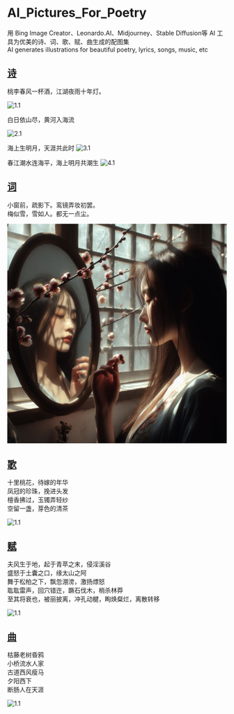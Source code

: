 # AI_Pictures_For_Poetry
用 Bing Image Creator、Leonardo.AI、Midjourney、Stable Diffusion等 AI 工具为优美的诗、词、歌、赋、曲生成的配图集<br>
AI generates illustrations for beautiful poetry, lyrics, songs, music, etc

## [诗](https://github.com/FreakLee/AI_Pictures_For_Poetry/tree/main/%E8%AF%97)

桃李春风一杯酒，江湖夜雨十年灯。

![1.1](https://github.com/FreakLee/AI_Pictures_For_Poetry/blob/main/%E8%AF%97/1.1.jpeg)

白日依山尽，黄河入海流

![2.1](https://github.com/FreakLee/AI_Pictures_For_Poetry/blob/main/%E8%AF%97/2.1.jpeg)

海上生明月，天涯共此时
![3.1](https://github.com/FreakLee/AI_Pictures_For_Poetry/blob/main/%E8%AF%97/3.1.jpeg)

春江潮水连海平，海上明月共潮生
![4.1](https://github.com/FreakLee/AI_Pictures_For_Poetry/blob/main/%E8%AF%97/4.1.jpeg)

## [词](https://github.com/FreakLee/AI_Pictures_For_Poetry/tree/main/%E8%AF%8D)

小窗前，疏影下。鸾镜弄妆初罢。<br>
梅似雪，雪如人。都无一点尘。

![1.1](https://github.com/FreakLee/AI_Pictures_For_Poetry/blob/main/%E8%AF%8D/1.1.jpeg)

## [歌](https://github.com/FreakLee/AI_Pictures_For_Poetry/tree/main/%E6%AD%8C)

十里桃花，待嫁的年华<br>
凤冠的珍珠，挽进头发<br>
檀香拂过，玉镯弄轻纱<br>
空留一盏，芽色的清茶<br>

![1.1](https://github.com/FreakLee/AI_Pictures_For_Poetry/blob/main/%E6%AD%8C/1.1.jpeg)

## [赋](https://github.com/FreakLee/AI_Pictures_For_Poetry/tree/main/%E8%B5%8B)

夫风生于地，起于青苹之末，侵淫溪谷<br>
盛怒于土囊之口，缘太山之阿<br>
舞于松柏之下，飘忽淜滂，激扬熛怒<br>
耾耾雷声，回穴错迕，蹶石伐木，梢杀林莽<br>
至其将衰也，被丽披离，冲孔动楗，眴焕粲烂，离散转移<br>

![1.1](https://github.com/FreakLee/AI_Pictures_For_Poetry/blob/main/%E8%B5%8B/1.1.jpeg)

## [曲](https://github.com/FreakLee/AI_Pictures_For_Poetry/tree/main/%E6%9B%B2)

枯藤老树昏鸦<br>
小桥流水人家<br>
古道西风瘦马<br>
夕阳西下<br>
断肠人在天涯<br>

![1.1](https://github.com/FreakLee/AI_Pictures_For_Poetry/blob/main/%E6%9B%B2/1.1.jpeg)
